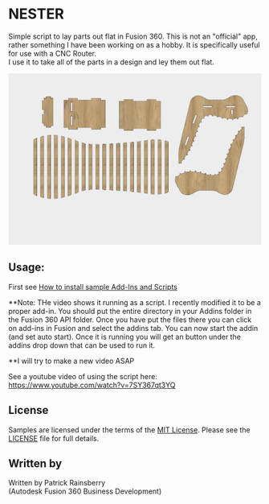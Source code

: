# NESTER
Simple script to lay parts out flat in Fusion 360.  This is not an "official" app, rather something I have been working on as a hobby.
It is specifically useful for use with a CNC Router.  
I use it to take all of the parts in a design and ley them out flat.

![Nester Cover](./Nester_Cover.png)

## Usage:
First see [How to install sample Add-Ins and Scripts](https://rawgit.com/AutodeskFusion360/AutodeskFusion360.github.io/master/Installation.html)

**Note: THe video shows it running as a script.  I recently modified it to be a proper add-in.  You should put the entire directory in your Addins folder in the Fusion 360 API folder.  Once you have put the files there you can click on add-ins in Fusion and select the addins tab.  You can now start the addin (and set auto start).  Once it is running you will get an button under the addins drop down that can be used to run it.  

**I will try to make a new video ASAP

See a youtube video of using the script here: https://www.youtube.com/watch?v=7SY367qt3YQ

## License
Samples are licensed under the terms of the [MIT License](http://opensource.org/licenses/MIT). Please see the [LICENSE](LICENSE) file for full details.

## Written by

Written by Patrick Rainsberry <br /> (Autodesk Fusion 360 Business Development)
